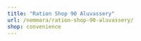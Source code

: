 ```yaml
---
title: "Ration Shop 90 Aluvassery"
url: /nemmara/ration-shop-90-aluvassery/
shop: convenience
---
```

